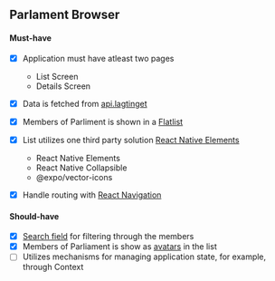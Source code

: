 ## Parlament Browser

#### Must-have

- [x] Application must have atleast two pages

  - List Screen
  - Details Screen

- [x] Data is fetched from [api.lagtinget](https://api.lagtinget.ax/api/persons.json)
- [x] Members of Parliment is shown in a [Flatlist](https://reactnative.dev/docs/flatlist?language=javascript)
- [x] List utilizes one third party solution [React Native Elements](https://reactnativeelements.com/docs/components/listitem)

  - React Native Elements
  - React Native Collapsible
  - @expo/vector-icons

- [x] Handle routing with [React Navigation](https://reactnavigation.org/)

#### Should-have

- [x] [Search field](https://reactnativeelements.com/docs/components/searchbar) for filtering through the members
- [x] Members of Parliament is show as [avatars](https://reactnativeelements.com/docs/components/avatar) in the list
- [ ] Utilizes mechanisms for managing application state, for example, through Context
